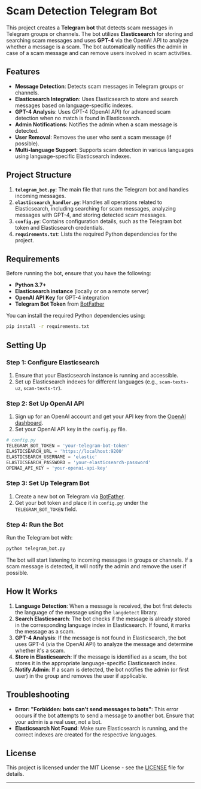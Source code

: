 
# Scam Detection Telegram Bot

This project creates a **Telegram bot** that detects scam messages in Telegram groups or channels. The bot utilizes **Elasticsearch** for storing and searching scam messages and uses **GPT-4** via the OpenAI API to analyze whether a message is a scam. The bot automatically notifies the admin in case of a scam message and can remove users involved in scam activities.

## Features
- **Message Detection**: Detects scam messages in Telegram groups or channels.
- **Elasticsearch Integration**: Uses Elasticsearch to store and search messages based on language-specific indexes.
- **GPT-4 Analysis**: Uses GPT-4 (OpenAI API) for advanced scam detection when no match is found in Elasticsearch.
- **Admin Notifications**: Notifies the admin when a scam message is detected.
- **User Removal**: Removes the user who sent a scam message (if possible).
- **Multi-language Support**: Supports scam detection in various languages using language-specific Elasticsearch indexes.

## Project Structure
1. **`telegram_bot.py`**: The main file that runs the Telegram bot and handles incoming messages.
2. **`elasticsearch_handler.py`**: Handles all operations related to Elasticsearch, including searching for scam messages, analyzing messages with GPT-4, and storing detected scam messages.
3. **`config.py`**: Contains configuration details, such as the Telegram bot token and Elasticsearch credentials.
4. **`requirements.txt`**: Lists the required Python dependencies for the project.

## Requirements

Before running the bot, ensure that you have the following:

- **Python 3.7+**
- **Elasticsearch instance** (locally or on a remote server)
- **OpenAI API Key** for GPT-4 integration
- **Telegram Bot Token** from [BotFather](https://core.telegram.org/bots#botfather)

You can install the required Python dependencies using:

```bash
pip install -r requirements.txt
```

## Setting Up

### Step 1: Configure Elasticsearch

1. Ensure that your Elasticsearch instance is running and accessible.
2. Set up Elasticsearch indexes for different languages (e.g., `scam-texts-uz`, `scam-texts-tr`).

### Step 2: Set Up OpenAI API

1. Sign up for an OpenAI account and get your API key from the [OpenAI dashboard](https://platform.openai.com/account/api-keys).
2. Set your OpenAI API key in the `config.py` file.

```python
# config.py
TELEGRAM_BOT_TOKEN = 'your-telegram-bot-token'
ELASTICSEARCH_URL = 'https://localhost:9200'
ELASTICSEARCH_USERNAME = 'elastic'
ELASTICSEARCH_PASSWORD = 'your-elasticsearch-password'
OPENAI_API_KEY = 'your-openai-api-key'
```

### Step 3: Set Up Telegram Bot

1. Create a new bot on Telegram via [BotFather](https://core.telegram.org/bots#botfather).
2. Get your bot token and place it in `config.py` under the `TELEGRAM_BOT_TOKEN` field.

### Step 4: Run the Bot

Run the Telegram bot with:

```bash
python telegram_bot.py
```

The bot will start listening to incoming messages in groups or channels. If a scam message is detected, it will notify the admin and remove the user if possible.

## How It Works

1. **Language Detection**: When a message is received, the bot first detects the language of the message using the `langdetect` library.
2. **Search Elasticsearch**: The bot checks if the message is already stored in the corresponding language index in Elasticsearch. If found, it marks the message as a scam.
3. **GPT-4 Analysis**: If the message is not found in Elasticsearch, the bot uses GPT-4 (via the OpenAI API) to analyze the message and determine whether it's a scam.
4. **Store in Elasticsearch**: If the message is identified as a scam, the bot stores it in the appropriate language-specific Elasticsearch index.
5. **Notify Admin**: If a scam is detected, the bot notifies the admin (or first user) in the group and removes the user if applicable.

## Troubleshooting

- **Error: "Forbidden: bots can't send messages to bots"**: This error occurs if the bot attempts to send a message to another bot. Ensure that your admin is a real user, not a bot.
- **Elasticsearch Not Found**: Make sure Elasticsearch is running, and the correct indexes are created for the respective languages.

## License

This project is licensed under the MIT License - see the [LICENSE](LICENSE) file for details.

---